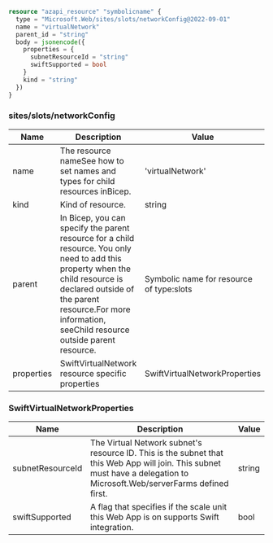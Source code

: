 ```terraform
resource "azapi_resource" "symbolicname" {
  type = "Microsoft.Web/sites/slots/networkConfig@2022-09-01"
  name = "virtualNetwork"
  parent_id = "string"
  body = jsonencode({
    properties = {
      subnetResourceId = "string"
      swiftSupported = bool
    }
    kind = "string"
  })
}

```

### sites/slots/networkConfig

| Name | Description | Value |
|-|-|-|
| name | The resource nameSee how to set names and types for child resources inBicep. | 'virtualNetwork' |
| kind | Kind of resource. | string |
| parent | In Bicep, you can specify the parent resource for a child resource. You only need to add this property when the child resource is declared outside of the parent resource.For more information, seeChild resource outside parent resource. | Symbolic name for resource of type:slots |
| properties | SwiftVirtualNetwork resource specific properties | SwiftVirtualNetworkProperties |


### SwiftVirtualNetworkProperties

| Name | Description | Value |
|-|-|-|
| subnetResourceId | The Virtual Network subnet's resource ID. This is the subnet that this Web App will join. This subnet must have a delegation to Microsoft.Web/serverFarms defined first. | string |
| swiftSupported | A flag that specifies if the scale unit this Web App is on supports Swift integration. | bool |


